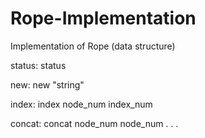 # Rope-Implementation
Implementation of Rope (data structure)

status:
status

new:
new "string"

index:
index node_num index_num

concat:
concat node_num node_num
.
.
.
